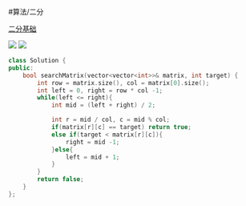 #算法/二分 

[二分基础](06%20求职准备/602%20背题/02%20刷题/必会模板/二分基础.md)

![](FigureBed%20🌄/Pasted/Pasted%20image%2020220606164526.png)
![](FigureBed%20🌄/Pasted/Pasted%20image%2020220606164623.png)

```cpp
class Solution {
public:
    bool searchMatrix(vector<vector<int>>& matrix, int target) {
        int row = matrix.size(), col = matrix[0].size();
        int left = 0, right = row * col -1;
        while(left <= right){
            int mid = (left + right) / 2;

            int r = mid / col, c = mid % col;
            if(matrix[r][c] == target) return true;
            else if(target < matrix[r][c]){
                right = mid -1;
            }else{
                left = mid + 1;
            }
        }
        return false;
    }
};
```